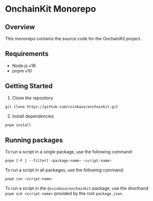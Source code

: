 # OnchainKit Monorepo

## Overview

This monorepo contains the source code for the OnchainKit project.

## Requirements

- Node.js v18
- pnpm v10

## Getting Started

1. Clone the repository

```bash
git clone https://github.com/coinbase/onchainkit.git
```

2. Install dependencies

```bash
pnpm install
```

## Running packages

To run a script in a single package, use the following command:

```bash
pnpm [-F | --filter] <package-name> <script-name>
```

To run a script in all packages, use the following command:

```bash
pnpm run <script-name>
```

To run a script in the `@coinbase/onchainkit` package, use the shorthand `pnpm ock <script-name>` provided by the root `package.json`.

